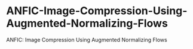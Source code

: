 # ANFIC-Image-Compression-Using-Augmented-Normalizing-Flows
ANFIC: Image Compression Using Augmented Normalizing Flows
